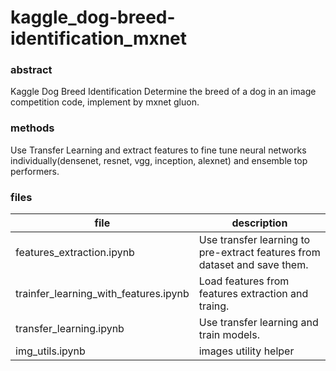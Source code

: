 # kaggle_dog-breed-identification_mxnet
### abstract
Kaggle Dog Breed Identification
Determine the breed of a dog in an image competition code, implement by mxnet gluon.</br>

### methods
Use Transfer Learning and extract features to fine tune neural networks individually(densenet, resnet, vgg, inception, alexnet) and ensemble top performers. 

### files
file | description
--- | ---
features_extraction.ipynb | Use transfer learning to pre-extract features from dataset and save them.
trainfer_learning_with_features.ipynb | Load features from features extraction and traing.
transfer_learning.ipynb | Use transfer learning and train models.
img_utils.ipynb | images utility helper
